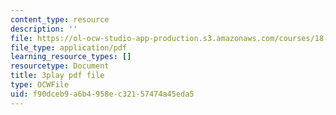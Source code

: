 ```yaml
---
content_type: resource
description: ''
file: https://ol-ocw-studio-app-production.s3.amazonaws.com/courses/18-06sc-linear-algebra-fall-2011/f90dceb9a6b4958ec32157474a45eda5_QQpvGlF_1Qo.pdf
file_type: application/pdf
learning_resource_types: []
resourcetype: Document
title: 3play pdf file
type: OCWFile
uid: f90dceb9-a6b4-958e-c321-57474a45eda5
---
```

